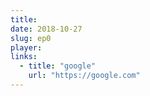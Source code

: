 ```yaml
---
title: 
date: 2018-10-27
slug: ep0
player: 
links:
  - title: "google"
    url: "https://google.com"
---
```


